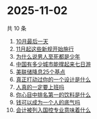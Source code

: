 # 2025-11-02

共 10 条

<!-- BEGIN -->
<!-- 最后更新时间 Sun Nov 02 2025 08:59:37 GMT+0800 (China Standard Time) -->

1. [10月最后一天](https://www.zhihu.com/search?q=10月最后一天)
1. [11月起这些新规开始施行](https://www.zhihu.com/search?q=11月起这些新规开始施行)
1. [为什么说男人至死都是少年](https://www.zhihu.com/search?q=为什么说男人至死都是少年)
1. [中国有多少城市能撑起来七日游](https://www.zhihu.com/search?q=中国有多少城市能撑起来七日游)
1. [美联储降息25个基点](https://www.zhihu.com/search?q=美联储降息25个基点)
1. [真正打动过你的一个设计是什么](https://www.zhihu.com/search?q=真正打动过你的一个设计是什么)
1. [人真的一定要上班吗](https://www.zhihu.com/search?q=人真的一定要上班吗)
1. [你心目中排名第一的饮料是什么](https://www.zhihu.com/search?q=你心目中排名第一的饮料是什么)
1. [钱可以成为一个人的底气吗](https://www.zhihu.com/search?q=钱可以成为一个人的底气吗)
1. [会计被列入国控专业意味着什么](https://www.zhihu.com/search?q=会计被列入国控专业意味着什么)

<!-- END -->
